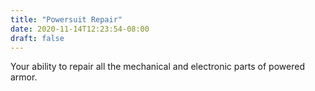```yaml
---
title: "Powersuit Repair"
date: 2020-11-14T12:23:54-08:00
draft: false
---
```

Your ability to repair all the mechanical and electronic parts of powered armor.
